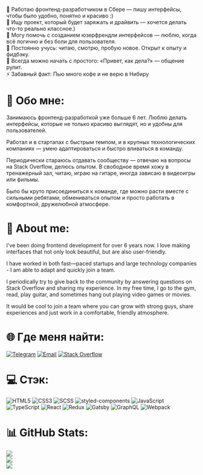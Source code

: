
🔭 Работаю фронтенд-разработчиком в Сбере — пишу интерфейсы, чтобы было удобно, понятно и красиво :)<br>👯 Ищу проект, который будет заряжать и драйвить — хочется делать что-то реально классное.)<br>🤝 Могу помочь с созданием юзерфрендли интерфейсов — люблю, когда всё логично и без боли для пользователя.<br>🌱 Постоянно учусь: читаю, смотрю, пробую новое. Открыт к опыту и фидбэку.<br>💬 Всегда можно начать с простого: «Привет, как дела?» — общение рулит.<br>⚡ Забавный факт: Пью много кофе и не верю в Нибиру
# 💫 Обо мне:
Занимаюсь фронтенд-разработкой уже больше 6 лет. Люблю делать интерфейсы, которые не только красиво выглядят, но и удобны для пользователей. 

Работал и в стартапах с быстрым темпом, и в крупных технологических компаниях — умею адаптироваться и быстро вливаться в команду.

Периодически стараюсь отдавать сообществу — отвечаю на вопросы на Stack Overflow, делюсь опытом. В свободное время хожу в тренажерный зал, читаю, играю на гитаре, иногда зависаю в видеоигры или фильмы.

Было бы круто присоединиться к команде, где можно расти вместе с сильными ребятами, обмениваться опытом и просто работать в комфортной, дружелюбной атмосфере.

# 💫 About me:
I've been doing frontend development for over 6 years now. I love making interfaces that not only look beautiful, but are also user-friendly. 

I have worked in both fast—paced startups and large technology companies - I am able to adapt and quickly join a team.

I periodically try to give back to the community by answering questions on Stack Overflow and sharing my experience. In my free time, I go to the gym, read, play guitar, and sometimes hang out playing video games or movies.

It would be cool to join a team where you can grow with strong guys, share experiences and just work in a comfortable, friendly atmosphere.

# 🌐 Где меня найти:
[![Telegram](https://img.shields.io/badge/-Telegram-26A5E4?style=for-the-badge&logo=telegram&logoColor=white)](https://t.me/wildnefalem5)
[![Email](https://img.shields.io/badge/-Email-D14836?style=for-the-badge&logo=gmail&logoColor=white)](mailto:wildnefalem5@gmail.com)
[![Stack Overflow](https://img.shields.io/badge/-Stack%20Overflow-FE7A16?style=for-the-badge&logo=stackoverflow&logoColor=white)](https://stackoverflow.com/users/15999141)

# 💻 Стэк:
![HTML5](https://img.shields.io/badge/-HTML5-E34F26?style=for-the-badge&logo=html5&logoColor=fff)
![CSS3](https://img.shields.io/badge/-CSS3-1572B6?style=for-the-badge&logo=css3&logoColor=fff)
![SCSS](https://img.shields.io/badge/-SCSS-CC6699?style=for-the-badge&logo=sass&logoColor=fff)
![styled-components](https://img.shields.io/badge/-styled--components-DB7093?style=for-the-badge&logo=styled-components&logoColor=fff)
![JavaScript](https://img.shields.io/badge/-JavaScript-F7DF1E?style=for-the-badge&logo=javascript&logoColor=000)
![TypeScript](https://img.shields.io/badge/-TypeScript-3178C6?style=for-the-badge&logo=typescript&logoColor=fff)
![React](https://img.shields.io/badge/-React-61DAFB?style=for-the-badge&logo=react&logoColor=000)
![Redux](https://img.shields.io/badge/-Redux-764ABC?style=for-the-badge&logo=redux&logoColor=fff)
![Gatsby](https://img.shields.io/badge/-Gatsby-663399?style=for-the-badge&logo=gatsby&logoColor=fff)
![GraphQL](https://img.shields.io/badge/-GraphQL-E10098?style=for-the-badge&logo=graphql&logoColor=fff)
![Webpack](https://img.shields.io/badge/-Webpack-8DD6F9?style=for-the-badge&logo=webpack&logoColor=000)

# 📊 GitHub Stats:
![](https://github-readme-stats.vercel.app/api?username=wilderedin5&theme=react&hide_border=true&include_all_commits=false&count_private=false)<br/>
![](https://github-readme-streak-stats.herokuapp.com/?user=wilderedin5&theme=react&hide_border=true)<br/>
![](https://github-readme-stats.vercel.app/api/top-langs/?username=wilderedin5&theme=react&hide_border=true&include_all_commits=false&count_private=false&layout=compact)
